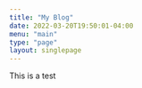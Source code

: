 ```yaml
---
title: "My Blog"
date: 2022-03-20T19:50:01-04:00
menu: "main"
type: "page"
layout: singlepage
---
```

This is a test